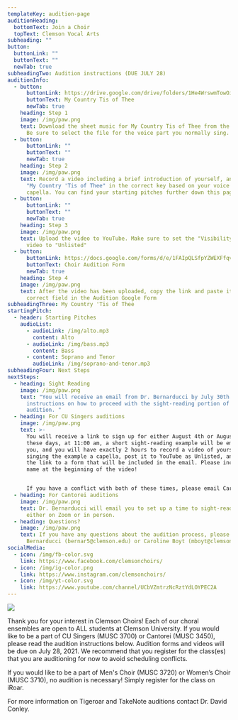 ```yaml
---
templateKey: audition-page
auditionHeading:
  bottomText: Join a Choir
  topText: Clemson Vocal Arts
subheading: ""
button:
  buttonLink: ""
  buttonText: ""
  newTab: true
subheadingTwo: Audition instructions (DUE JULY 28)
auditionInfo:
  - button:
      buttonLink: https://drive.google.com/drive/folders/1He4WrswmTowOibDBZpeNMgQwzEK9f2Am?usp=sharing
      buttonText: My Country Tis of Thee
      newTab: true
    heading: Step 1
    image: /img/paw.png
    text: Download the sheet music for My Country Tis of Thee from the link below.
      Be sure to select the file for the voice part you normally sing.
  - button:
      buttonLink: ""
      buttonText: ""
      newTab: true
    heading: Step 2
    image: /img/paw.png
    text: Record a video including a brief introduction of yourself, and you singing
      "My Country 'Tis of Thee" in the correct key based on your voice part, a
      capella. You can find your starting pitches further down this page.
  - button:
      buttonLink: ""
      buttonText: ""
      newTab: true
    heading: Step 3
    image: /img/paw.png
    text: Upload the video to YouTube. Make sure to set the "Visibility" of the
      video to "Unlisted"
  - button:
      buttonLink: https://docs.google.com/forms/d/e/1FAIpQLSfpYZWEXFfqvf4QArXc7H-kcM4skMOW4gkfybq3knt4Ifn3vg/viewform?usp=sf_link
      buttonText: Choir Audition Form
      newTab: true
    heading: Step 4
    image: /img/paw.png
    text: After the video has been uploaded, copy the link and paste it in the
      correct field in the Audition Google Form
subheadingThree: My Country 'Tis of Thee
startingPitch:
  - header: Starting Pitches
    audioList:
      - audioLink: /img/alto.mp3
        content: Alto
      - audioLink: /img/bass.mp3
        content: Bass
      - content: Soprano and Tenor
        audioLink: /img/soprano-and-tenor.mp3
subheadingFour: Next Steps
nextSteps:
  - heading: Sight Reading
    image: /img/paw.png
    text: "You will receive an email from Dr. Bernarducci by July 30th with
      instructions on how to proceed with the sight-reading portion of your
      audition. "
  - heading: For CU Singers auditions
    image: /img/paw.png
    text: >-
      You will receive a link to sign up for either August 4th or August 9th. On
      these days, at 11:00 am, a short sight-reading example will be emailed to
      you, and you will have exactly 2 hours to record a video of yourself
      singing the example a capella, post it to YouTube as Unlisted, and submit
      the link to a form that will be included in the email. Please include your
      name at the beginning of the video!


      If you have a conflict with both of these times, please email Caroline Boyt (mboyt@clemson.edu) AFTER July 30th to discuss other options.
  - heading: For Cantorei auditions
    image: /img/paw.png
    text: Dr. Bernarducci will email you to set up a time to sight-read with him
      either on Zoom or in person.
  - heading: Questions?
    image: /img/paw.png
    text: If you have any questions about the audition process, please email Dr.
      Bernarducci (bernar5@clemson.edu) or Caroline Boyt (mboyt@clemson.edu).
socialMedia:
  - icon: /img/fb-color.svg
    link: https://www.facebook.com/clemsonchoirs/
  - icon: /img/ig-color.png
    link: https://www.instagram.com/clemsonchoirs/
  - icon: /img/yt-color.svg
    link: https://www.youtube.com/channel/UCbVZmtrzNcRztYdLOYPEC2A
---
```

![](/img/level3-clemsonuniversitychoirs_rgb_collegeof-codip.jpg)

Thank you for your interest in Clemson Choirs! Each of our choral ensembles are open to ALL students at Clemson University. If you would like to be a part of CU Singers (MUSC 3700) or Cantorei (MUSC 3450), please read the audition instructions below. Audition forms and videos will be due on July 28, 2021. We recommend that you register for the class(es) that you are auditioning for now to avoid scheduling conflicts.

If you would like to be a part of Men's Choir (MUSC 3720) or Women’s Choir (MUSC 3710), no audition is necessary! Simply register for the class on iRoar. 

For more information on Tigeroar and TakeNote auditions contact Dr. David Conley.
